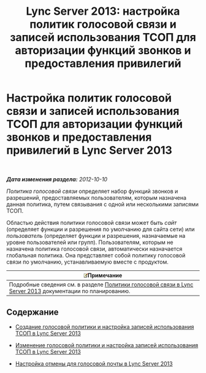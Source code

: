 ﻿---
title: 'Lync Server 2013: настройка политик голосовой связи и записей использования ТСОП для авторизации функций звонков и предоставления привилегий'
TOCTitle: Настройка политик голосовой связи и записей использования ТСОП для авторизации функций звонков и предоставления привилегий
ms:assetid: 63f22010-a3d7-4cbd-86e8-6fc0e13c2b84
ms:mtpsurl: https://technet.microsoft.com/ru-ru/library/Gg398450(v=OCS.15)
ms:contentKeyID: 49309973
ms.date: 05/19/2016
mtps_version: v=OCS.15
ms.translationtype: HT
---

# Настройка политик голосовой связи и записей использования ТСОП для авторизации функций звонков и предоставления привилегий в Lync Server 2013

 

_**Дата изменения раздела:** 2012-10-10_

*Политика голосовой связи* определяет набор функций звонков и разрешений, предоставляемых пользователям, которым назначена данная политика, путем связывания с одной или несколькими записями ТСОП.

Областью действия политики голосовой связи может быть *сайт* (определяет функции и разрешения по умолчанию для сайта сети) или *пользователь* (определяет функции и разрешения, назначаемые на уровне пользователей или групп). Пользователям, которым не назначена политика голосовой связи, автоматически назначается глобальная политика. Она представляет собой политику голосовой связи по умолчанию, устанавливаемую вместе с продуктом.

<table>
<thead>
<tr class="header">
<th><img src="images/Gg398412.note(OCS.15).gif" title="note" alt="note" />Примечание</th>
</tr>
</thead>
<tbody>
<tr class="odd">
<td>Подробные сведения см. в разделе <a href="lync-server-2013-voice-policies.md">Политики голосовой связи в Lync Server 2013</a> документации по планированию.</td>
</tr>
</tbody>
</table>


## Содержание

  - [Создание голосовой политики и настройка записей использования ТСОП в Lync Server 2013](lync-server-2013-create-a-voice-policy-and-configure-pstn-usage-records.md)

  - [Изменение голосовой политики и настройка записей использования ТСОП в Lync Server 2013](lync-server-2013-modify-a-voice-policy-and-configure-pstn-usage-records.md)

  - [Настройка отмены для голосовой почты в Lync Server 2013](lync-server-2013-configuring-voice-mail-escape.md)

